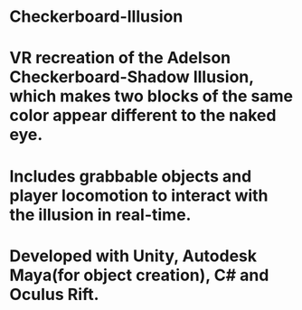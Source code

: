 # Checkerboard-Illusion
# VR recreation of the Adelson Checkerboard-Shadow Illusion, which makes two blocks of the same color appear different to the naked eye.
# Includes grabbable objects and player locomotion to interact with the illusion in real-time.
# Developed with Unity, Autodesk Maya(for object creation), C# and Oculus Rift.


